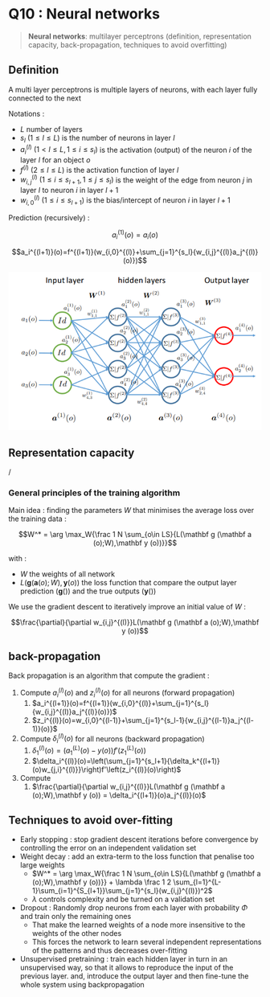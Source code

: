 # Q10 : Neural networks

> **Neural networks**: multilayer perceptrons (definition, representation capacity, back-propagation, techniques to avoid overfitting)

## Definition

A multi layer perceptrons is multiple layers of neurons, with each layer fully connected to the next

Notations :
- $L$ number of layers
- $s_l$ $(1\leq l \leq L)$ is the number of neurons in layer $l$
- $a_i^{(l)}$ $(1< l \leq L, 1 \leq i \leq s_l)$ is the activation (output) of the neuron $i$ of the layer $l$ for an object $o$
- $f^{(l)}$ $(2\le l \leq L)$ is the activation function of layer $l$
- $w_{i,j}^{(l)}$ $(1\leq i \leq s_{l+1}, 1 \leq j \leq s_l)$ is the weight of the edge from neuron $j$ in layer $l$ to neuron $i$ in layer $l+1$
- $w_{i,0}^{(l)}$ $(1\leq i \leq s_{l+1})$ is the bias/intercept of neuron $i$ in layer $l+1$

Prediction (recursively) :

$$a_i^{(1)}(o) = a_i (o)$$

$$a_i^{(l+1)}(o)=f^{(l+1)}(w_{i,0}^{(l)}+\sum_{j=1}^{s_l}{w_{i,j}^{(l)}a_j^{(l)}(o)})$$

![](attachments/Pasted%20image%2020231022175842.png)

## Representation capacity

/

### General principles of the training algorithm

Main idea : finding the parameters $W$ that minimises the average loss over the training data :

$$W^* = \arg \max_W{\frac 1 N \sum_{o\in LS}{L(\mathbf g (\mathbf a (o);W),\mathbf y (o))}}$$

with :
- $W$ the weights of all network
- $L(\mathbf g (\mathbf a (o);W),\mathbf y (o))$ the loss function that compare the output layer prediction ($\mathbf g()$) and the true outputs ($\mathbf y()$)

We use the gradient descent to iteratively improve an initial value of $W$ :

$$\frac{\partial}{\partial w_{i,j}^{(l)}}L(\mathbf g (\mathbf a (o);W),\mathbf y (o))$$

## back-propagation

Back propagation is an algorithm that compute the gradient :
1. Compute $a_i^{(l)}(o)$ and $z_i^{(l)}(o)$ for all neurons (forward propagation)
	1. $a_i^{(l+1)}(o)=f^{(l+1)}(w_{i,0}^{(l)}+\sum_{j=1}^{s_l}{w_{i,j}^{(l)}a_j^{(l)}(o)})$
	2. $z_i^{(l)}(o)=w_{i,0}^{(l-1)}+\sum_{j=1}^{s_l-1}{w_{i,j}^{(l-1)}a_j^{(l-1)}(o)}$
2. Compute $\delta_i^{(l)}(o)$ for all neurons (backward propagation)
	1. $\delta_1^{(l)}(o)=\left(a_1^{(L)}(o)-y(o)\right)f'\left(z_1^{(L)}(o)\right)$
	2. $\delta_i^{(l)}(o)=\left(\sum_{j=1}^{s_l+1}{\delta_k^{(l+1)}(o)w_{j,i}^{(l)}}\right)f'\left(z_i^{(l)}(o)\right)$
3. Compute
	1. $\frac{\partial}{\partial w_{i,j}^{(l)}}L(\mathbf g (\mathbf a (o);W),\mathbf y (o)) = \delta_i^{(l+1)}(o)a_j^{(l)}(o)$

## Techniques to avoid over-fitting

- Early stopping : stop gradient descent iterations before convergence by controlling the error on an independent validation set
- Weight decay : add an extra-term to the loss function that penalise too large weights
	- $W^* = \arg \max_W{\frac 1 N \sum_{o\in LS}{L(\mathbf g (\mathbf a (o);W),\mathbf y (o))}} + \lambda \frac 1 2 \sum_{l=1}^{L-1}\sum_{i=1}^{S_{l+1}}\sum_{j=1}^{s_l}(w_{i,j}^{(l)})^2$
	- $\lambda$ controls complexity and be turned on a validation set
- Dropout : Randomly drop neurons from each layer with probability $\Phi$ and train only the remaining ones
	- That make the learned weights of a node more insensitive to the weights of the other nodes
	- This forces the network to learn several independent representations of the patterns and thus decreases over-fitting
- Unsupervised pretraining : train each hidden layer in turn in an unsupervised way, so that it allows to reproduce the input of the previous layer. and, introduce the output layer and then fine-tune the whole system using backpropagation